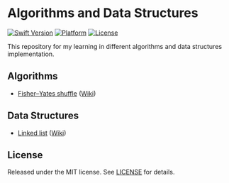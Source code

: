 Algorithms and Data Structures
==============================

[![Swift Version](https://img.shields.io/badge/Swift-3.1-orange.svg)](https://developer.apple.com/swift)
[![Platform](https://img.shields.io/badge/platform-iOS%20%7C%20macOS-lightgrey.svg)](https://www.apple.com/ru/ios)
[![License](https://img.shields.io/badge/license-MIT-yellow.svg)](https://github.com/artFintch/Algorithms_and_Data_Structures/blob/master/LICENSE)

This repository for my learning in different algorithms and data structures implementation.

## Algorithms
* [Fisher–Yates shuffle](https://github.com/artFintch/Algorithms_and_Data_Structures/blob/master/Algorithms/Fisher–Yates_Shuffle.swift) ([Wiki](https://en.wikipedia.org/wiki/Fisher–Yates_shuffle))

## Data Structures
* [Linked list](https://github.com/artFintch/Algorithms_and_Data_Structures/blob/master/DataStructures/LinkedList.swift) ([Wiki](https://en.wikipedia.org/wiki/Linked_list))

## License
Released under the MIT license. See [LICENSE](https://github.com/artFintch/Algorithms_and_Data_Structures/blob/master/LICENSE) for details.

